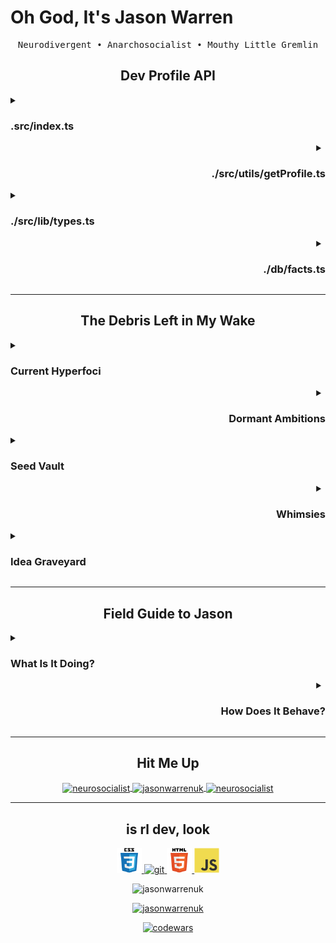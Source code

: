<h1 align="left">Oh God, It's Jason Warren</h1>

<pre align="center">Neurodivergent • Anarchosocialist • Mouthy Little Gremlin</pre>

<h2 align="center">Dev Profile API</h2>

<details>
  <summary alight="left"><h3>.src/index.ts</h3></summary>
  
  ```ts
  import { desc } from "./src/utils/getProfile.ts";
  import type { User } from "./src/lib/types.ts"

  const jason: User = { name: "Jason" };

  desc(jason);
  ```

</details>

<details>
  <summary align="right"><h3>./src/utils/getProfile.ts</h3></summary>

  ```ts
  import { roles } from "./db/facts.ts";
  import type { User, Profile } from "./src/lib/types.ts"

  export function desc(user: User): Profile {
    const safe = (user.name != "Jason");
    const species = safe ? "human" : "goblin";

    const tags = [
      safe ? "pro" : "neurodivergent",
      safe ? "fullstack" : "anarchosocialist",
      safe ? "dev" : "goblin"
    ];

    const roles = user.roles
      ? user.roles
      : safe
        ? roles.default
        : roles.jason;

    return {
      name: user.name,
      species: species,
      desc: join(tags, " "),
      roles: roles
    }
  }
  ```

</details>

<details>
  <summary align="left"><h3>./src/lib/types.ts</h3></summary>
  
  ```ts
  export interface Role {
    org: string,
    role: string,
    from?: string,
    to?: string
  };
  
  export interface User {
    name: string,
    roles?: Role[]
  };
  
  export interface Profile extends User {
    species: string,
    desc: string,
  };
  ```

</details>

<details>
  <summary align="right"><h3>./db/facts.ts</h3></summary>
    
  ```ts
  export const roles = {
    default: [
      { org: "@techStartUp", role: "innovation engineer" }
    ],
    jason: [
      { org: "@FAC-31", role: "facilitator", from: date(2025-02), to: date(now()) },
      { org: "@foundersandcoders",  role: "dev", from: date(2024-09), to: date(now()) },
      { org: "@fac30", role: "grad", from: date(2024-09), to: date(2024-12) },
      { org: "@FAC29A", role: "grad", from: date(2023-09), to: date(2023-11) }
    ]
  };
  ```

</details>

---

<h2 align="center">The Debris Left in My Wake</h2>

<details><summary align="left"><h3>Current Hyperfoci</h3></summary>

  |   | Name | Description | Links |
  | - | ---- | ----------- | ----- |
  | ☑️ | ***Name TBD*** | turn static accessibility surveys into dynamic evolving conversations | [repo](github.com/foundersandcoders/Lift02) |
  | 🏛 | **Those Who Came Before** | procedurally generate artefacts from extinct fictional cultures & then make players deal with how they interpreted them | [repo](github.com/JasonWarrenUK/those-who-came-before) |

</details>

<details><summary align="right"><h3>Dormant Ambitions</h3></summary>

  |   | Name | Description | Links |
  | - | ---- | ----------- | ----- |
  | 🧵 | **Beacons** | store free text journals as actionable conversation graphs | [client](github.com/foundersandcoders/lift-frontend) / [server](github.com/foundersandcoders/lift-backend) |

</details>

<details><summary align="left"><h3>Seed Vault</h3></summary>

  <h4 align="center">Apps</h4>

  |   | Name | Description | Links |
  | - | ---- | ----------- | ----- |
  | ⏳ | **Grand Chronicle** | taking someone who witnessed a historical event & see what else they lived through | [repo](github.com/JasonWarrenUK/grand-chronicle) |
  | 🔮 | **Sparker** | a note-taking app that supports SEN groups | [repo](github.com/JasonWarrenUK/sparker) |
  | 🗑 | **Pretty Vacancies** | (1) ridiculous amount of work now (2) small convenience later | [repo](github.com/JasonWarrenUK/pretty-vacancies) |

  <h4 align="center">Games</h4>

  |   | Name | Description | Links |
  | - | ---- | ----------- | ----- |
  | ✒️ | **The Work** | write a thesis in one night whilst staving off existential angst | [repo](github.com/JasonWarrenUK/the-work) |
  |   | **Flyt** | defeat the village's champion boaster by using a changing world as inspiration | [repo](github.com/JasonWarrenUK/flyt) |

  </details>

<details><summary align="right"><h3>Whimsies</h3></summary>

  | Name | Links | Year |
  | ---- | ----- | ---- |
  | **Nihilistic Onboarder** | [repo](github.com/JasonWarrenUK/nihilistic-onboarder) | 2025 |
  | **Hat Recommender** | [repo](github.com/JasonWarrenUK/telebrain) | 2025 |
  | **Petulant God** | [repo](github.com/JasonWarrenUK/petulant-god) | 2023 |
  | **Melonhead** | [itch](neurosocialist.itch.io/melonhead) | 2022 |
  | **Prisms** | [itch](neurosocialist.itch.io/prisms)/[repo](github.com/JasonWarrenUK/prisms) | 2021 |
  | **My Brothers, Counting** | [itch](neurosocialist.itch.io/brothers-trying-to-count) | 2020 |

</details>

<details><summary align="left"><h3>Idea Graveyard</h3></summary>

  | Name | Links |
  | ---- | ----- |
  | **Got My Back** | [Repo](github.com/JasonWarrenUK/got-my-back) |
  | **Knowledge Kata** | [Repo](github.com/JasonWarrenUK/knowledge-kata) |

</details>

---

<h2 align="center">Field Guide to Jason</h2>

<details><summary align="left"><h3>What Is It Doing?</h3></summary>

  🌱 I’m currently seriously learning about...
  
  - **Svelte**
  - **neo4j**
  - **MCP servers**
  
  I'm also dabbling with...
  
  - **ink** (*CLI Building Framework*)

</details>

<details><summary align="right"><h3>How Does It Behave?</h3></summary>

  - 👯 I’m looking to collaborate on **useless-yet-interesting linguistics utilities & neurodivergent revolutionary digital infrastructure**
  - 🤝 I’m looking for help with **basic life skills**
  - 👨‍💻 Also I started by bimbling about with [ink stories](neurosocialist.itch.io/)
  - 📝 I wroted a book: [here it is](amazon.co.uk/Creating-Worlds-Immersive-Theatre-Making/dp/1848424450)
  - 💬 Ask me about **arts pedagogy & interactive narrative**
  - 📫 How to reach me: **~~gently, and with a kind smile~~ jason@foundersandcoders.com**
  - ⚡ Fun Fact: **There is no ethical consumption under late-stage capitalism**

</details>

---

<h2 align="center">Hit Me Up</h2>

<p align="center">
  <a href="https://twitter.com/neurosocialist" target="blank">
    <img align="center" src="https://raw.githubusercontent.com/rahuldkjain/github-profile-readme-generator/master/src/images/icons/Social/twitter.svg" alt="neurosocialist" height="30" width="40" />
  </a>
  
  <a href="https://linkedin.com/in/jasonwarrenuk" target="blank">
    <img align="center" src="https://raw.githubusercontent.com/rahuldkjain/github-profile-readme-generator/master/src/images/icons/Social/linked-in-alt.svg" alt="jasonwarrenuk" height="30" width="40" />
  </a>
  
  <a href="https://instagram.com/neurosocialist" target="blank">
    <img align="center" src="https://raw.githubusercontent.com/rahuldkjain/github-profile-readme-generator/master/src/images/icons/Social/instagram.svg" alt="neurosocialist" height="30" width="40" />
  </a>
</p>

---

<h2 align="center">is rl dev, look</h2>

<p></p>

<div align="center">
  <a href="https://www.w3schools.com/css/" target="_blank" rel="noreferrer">
    <img src="https://raw.githubusercontent.com/devicons/devicon/master/icons/css3/css3-original-wordmark.svg" alt="css3" width="40" height="40"/>
  </a>
  
  <a href="https://git-scm.com/" target="_blank" rel="noreferrer">
    <img src="https://www.vectorlogo.zone/logos/git-scm/git-scm-icon.svg" alt="git" width="40" height="40"/>
  </a>
  
  <a href="https://www.w3.org/html/" target="_blank" rel="noreferrer">
    <img src="https://raw.githubusercontent.com/devicons/devicon/master/icons/html5/html5-original-wordmark.svg" alt="html5" width="40" height="40"/>
  </a>
  
  <a href="https://developer.mozilla.org/en-US/docs/Web/JavaScript" target="_blank" rel="noreferrer">
    <img src="https://raw.githubusercontent.com/devicons/devicon/master/icons/javascript/javascript-original.svg" alt="javascript" width="40" height="40"/>
  </a>
</div>

<p></p>

<div align="center">
  <img src="https://github-readme-stats.vercel.app/api/top-langs?username=jasonwarrenuk&show_icons=true&locale=en&layout=compact" alt="jasonwarrenuk" />
</div>

<p></p>

<p align="center">
  <a href="https://github.com/ryo-ma/github-profile-trophy">
    <img src="https://github-profile-trophy.vercel.app/?username=jasonwarrenuk&theme=gruvbox" alt="jasonwarrenuk" />
  </a>
</p>

<div align="center">
  <a href="https://www.codewars.com/users/JasonWarrenUK" target="blank">
    <img src="https://www.codewars.com/users/JasonWarrenUK/badges/large?theme=light" alt="codewars" />
  </a>
</div>
